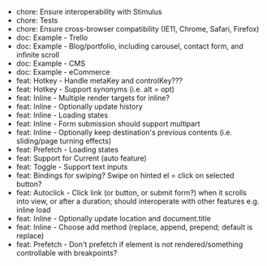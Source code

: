 - chore: Ensure interoperability with Stimulus
- chore: Tests
- chore: Ensure cross-browser compatibility (IE11, Chrome, Safari, Firefox)
- doc: Example - Trello
- doc: Example - Blog/portfolio, including carousel, contact form, and infinite scroll
- doc: Example - CMS
- doc: Example - eCommerce
- feat: Hotkey - Handle metaKey and controlKey???
- feat: Hotkey - Support synonyms (i.e. alt = opt)
- feat: Inline - Multiple render targets for inline?
- feat: Inline - Optionally update history
- feat: Inline - Loading states
- feat: Inline - Form submission should support multipart
- feat: Inline - Optionally keep destination's previous contents (i.e. sliding/page turning effects)
- feat: Prefetch - Loading states
- feat: Support for Current (auto feature)
- feat: Toggle - Support text inputs
- feat: Bindings for swiping? Swipe on hinted el = click on selected button?
- feat: Autoclick - Click link (or button, or submit form?) when it scrolls into view, or after a duration; should interoperate with other features e.g. inline load
- feat: Inline - Optionally update location and document.title
- feat: Inline - Choose add method (replace, append, prepend; default is replace)
- feat: Prefetch - Don't prefetch if element is not rendered/something controllable with breakpoints?
